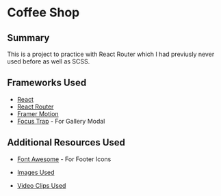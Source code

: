 # Coffee Shop

## Summary

This is a project to practice with React Router which I had previusly never used before as well as SCSS.

## Frameworks Used

* [React]
* [React Router]
* [Framer Motion]
* [Focus Trap] - For Gallery Modal

## Additional Resources Used

* [Font Awesome] - For Footer Icons
* [Images Used]
* [Video Clips Used]

   [react]: <https://reactjs.org/>
   [React Router]: <https://reactrouter.com/>
   [Framer Motion]: <https://www.framer.com/motion/>
   [Focus Trap]: <https://www.npmjs.com/package/focus-trap>

   [Font Awesome]: <https://fontawesome.com/>
   [Images Used]: <https://www.pexels.com/collections/coffee-shop-images-hcgdvwm/>
   [Video Clips Used]: <https://www.pexels.com/collections/coffee-video-clips-zebuwgy/>
